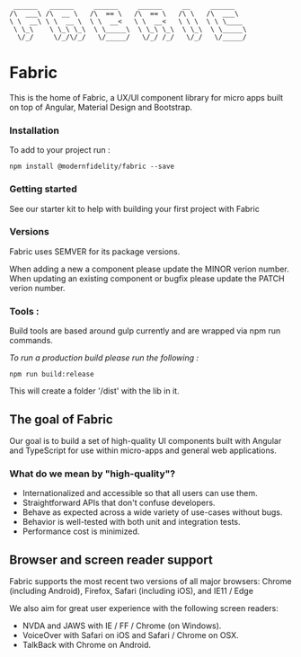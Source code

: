 

     ______   ______     ______     ______     __     ______
    /\  ___\ /\  __ \   /\  == \   /\  == \   /\ \   /\  ___\
    \ \  __\ \ \  __ \  \ \  __<   \ \  __<   \ \ \  \ \ \____
     \ \_\    \ \_\ \_\  \ \_____\  \ \_\ \_\  \ \_\  \ \_____\
      \/_/     \/_/\/_/   \/_____/   \/_/ /_/   \/_/   \/_____/



# Fabric

This is the home of Fabric, a UX/UI component library for micro apps built on top of Angular, Material Design and Bootstrap.


### Installation

To add to your project run :

    npm install @modernfidelity/fabric --save


### Getting started

See our starter kit to help with building your first project with Fabric

### Versions

Fabric uses SEMVER for its package versions.

When adding a new a component please update the MINOR verion number.
When updating an existing component or bugfix please update the PATCH verion number.

### Tools :

Build tools are based around gulp currently and are wrapped via npm run commands.

*To run a production build please run the following :*

    npm run build:release

This will create a folder '/dist' with the lib in it.

## The goal of Fabric
Our goal is to build a set of high-quality UI components built with Angular and TypeScript for use within
micro-apps and general web applications.

### What do we mean by "high-quality"?
* Internationalized and accessible so that all users can use them.
* Straightforward APIs that don't confuse developers.
* Behave as expected across a wide variety of use-cases without bugs.
* Behavior is well-tested with both unit and integration tests.
* Performance cost is minimized.


## Browser and screen reader support
Fabric supports the most recent two versions of all major browsers:
Chrome (including Android), Firefox, Safari (including iOS), and IE11 / Edge

We also aim for great user experience with the following screen readers:
* NVDA and JAWS with IE / FF / Chrome (on Windows).
* VoiceOver with Safari on iOS and Safari / Chrome on OSX.
* TalkBack with Chrome on Android.